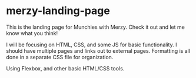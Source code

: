 # merzy-landing-page

This is the landing page for Munchies with Merzy. Check it out and let me know what you think! 

I will be focusing on HTML, CSS, and some JS for basic functionality. I should have multiple pages and links out to external pages. Formatting is all done in a separate CSS file for organization.

Using Flexbox, and other basic HTML/CSS tools.
